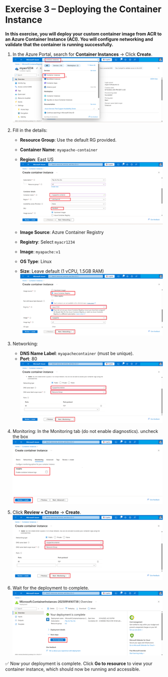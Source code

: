 # Exercise 3 – Deploying the Container Instance
**In this exercise, you will deploy your custom container image from ACR to an Azure Container Instance (ACI). You will configure networking and validate that the container is running successfully.**

1. In the Azure Portal, search for **Container Instances** → Click **Create**.  
   ![](./azurelab/ci1.png)  

2. Fill in the details:  
   - **Resource Group**: Use the default RG provided.  
   - **Container Name**: `myapache-container`  
   - **Region**: East US  
   ![](./azurelab/ci2.png)  

   - **Image Source**: Azure Container Registry  
   - **Registry**: Select `myacr1234`  
   - **Image**: `myapache:v1`  
   - **OS Type**: Linux  
   - **Size**: Leave default (1 vCPU, 1.5GB RAM)  
   ![](./azurelab/ci3.png)  

3. Networking:  
   - **DNS Name Label**: `myapachecontainer` (must be unique).  
   - **Port**: 80  
   ![](./azurelab/moni.png)  

4. Monitoring:
   In the Monitoring tab (do not enable diagnostics).
   uncheck the box
   ![](./azurelab/moni1.png)
   
5. Click **Review + Create** → **Create**.  
   ![](./azurelab/moni.png)  

6. Wait for the deployment to complete.  
   ![](./azurelab/ci6.png)  

✅ Now your deployment is complete. Click **Go to resource** to view your container instance, which should now be running and accessible.
